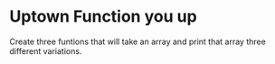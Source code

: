 Uptown Function you up
======================

Create three funtions that will take an array and print that array three different variations.